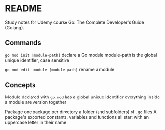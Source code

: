 # README

Study notes for Udemy course Go: The Complete Developer's Guide (Golang).

## Commands
`go mod init [module-path]`
declare a Go module
module-path is the global unique identifier, case sensitive

`go mod edit -module [module-path]`
rename a module

## Concepts

Module
declared with `go.mod`
has a global unique identifier
everything inside a module are version together

Package
one package per directory
a folder (and subfolders) of `.go` files
A package's exported constants, variables and functions all start with an uppercase letter in their name